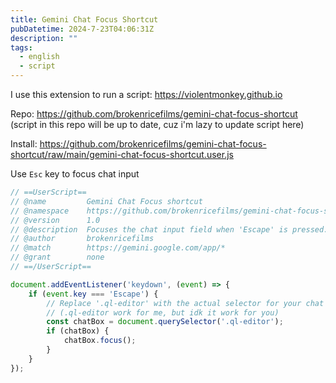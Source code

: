 ```yaml
---
title: Gemini Chat Focus Shortcut
pubDatetime: 2024-7-23T04:06:31Z
description: ""
tags:
  - english
  - script
---
```


I use this extension to run a script: https://violentmonkey.github.io 

Repo: https://github.com/brokenricefilms/gemini-chat-focus-shortcut (script in this repo will be up to date, cuz i'm lazy to update script here)

Install: https://github.com/brokenricefilms/gemini-chat-focus-shortcut/raw/main/gemini-chat-focus-shortcut.user.js

Use `Esc` key to focus chat input

```js
// ==UserScript==
// @name         Gemini Chat Focus shortcut
// @namespace    https://github.com/brokenricefilms/gemini-chat-focus-shortcut
// @version      1.0
// @description  Focuses the chat input field when 'Escape' is pressed.
// @author       brokenricefilms
// @match        https://gemini.google.com/app/*
// @grant        none
// ==/UserScript==

document.addEventListener('keydown', (event) => {
    if (event.key === 'Escape') {
        // Replace '.ql-editor' with the actual selector for your chat box
        // (.ql-editor work for me, but idk it work for you)
        const chatBox = document.querySelector('.ql-editor');
        if (chatBox) {
            chatBox.focus();
        }
    }
});
```
